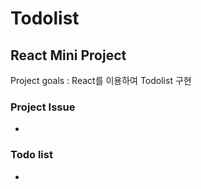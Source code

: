 <h1>Todolist </h1>
<h2>React Mini Project</h2>
Project goals : React를 이용하여 Todolist 구현
<br>
<h3>Project Issue</h3>
    <ul>
        <li></li>
    </ul>

<h3>Todo list</h3>
    <ul>
        <li></li>
    </ul>
